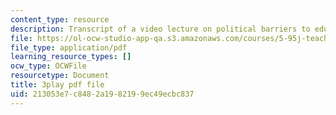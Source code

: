 ```yaml
---
content_type: resource
description: Transcript of a video lecture on political barriers to educational change.
file: https://ol-ocw-studio-app-qa.s3.amazonaws.com/courses/5-95j-teaching-college-level-science-and-engineering-spring-2009/213053e7c8482a1982199ec49ecbc837_PaYY0e9eE2A.pdf
file_type: application/pdf
learning_resource_types: []
ocw_type: OCWFile
resourcetype: Document
title: 3play pdf file
uid: 213053e7-c848-2a19-8219-9ec49ecbc837
---
```

